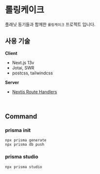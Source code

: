 # 롤링케이크

플래닛 동기들과 함께한 `롤링케이크` 프로젝트 입니다.

## 사용 기술

**Client**

- Next.js 13v
- Jotai, SWR
- postcss, tailwindcss

**Server**

- [Nextjs Route Handlers](https://nextjs.org/docs/app/building-your-application/routing/route-handlers)

<br/>

## Command

### prisma init

```
npx prisma generate
npx prisma db push
```

### prisma studio

```
npx prisma studio
```

